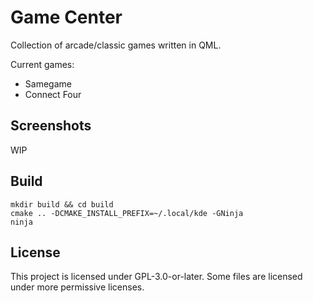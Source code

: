 # Game Center

Collection of arcade/classic games written in QML.

Current games:

* Samegame
* Connect Four

## Screenshots

WIP

## Build

```
mkdir build && cd build
cmake .. -DCMAKE_INSTALL_PREFIX=~/.local/kde -GNinja
ninja
```

## License

This project is licensed under GPL-3.0-or-later. Some files are licensed under
more permissive licenses.

